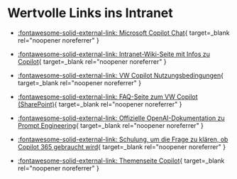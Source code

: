 # Wertvolle Links ins Intranet

- [:fontawesome-solid-external-link: Microsoft Copilot Chat](https://m365.cloud.microsoft/chat/){ target=_blank rel="noopener noreferrer" }

- [:fontawesome-solid-external-link: Intranet-Wiki-Seite mit Infos zu Copilot](https://volkswagen-net.de/wikis/pages/viewpage.action?pageId=5214079758){ target=_blank rel="noopener noreferrer" }

- [:fontawesome-solid-external-link: VW Copilot Nutzungsbedingungen](https://volkswagengroup.sharepoint.com/:u:/r/sites/IPSocialMedia/SitePages/de/VW_Copilot_Nutzungsbedingungen%20.aspx?csf=1&web=1&e=b9aTDT){ target=_blank rel="noopener noreferrer" }

- [:fontawesome-solid-external-link: FAQ-Seite zum VW Copilot (SharePoint)](https://volkswagengroup.sharepoint.com/sites/IPSocialMedia/SitePages/de/FAQ.aspx){ target=_blank rel="noopener noreferrer" }

- [:fontawesome-solid-external-link: Offizielle OpenAI-Dokumentation zu Prompt Engineering](https://platform.openai.com/docs/guides/prompt-engineering){ target=_blank rel="noopener noreferrer" }

- [:fontawesome-solid-external-link: Schulung, um die Frage zu klären, ob Copilot 365 gebraucht wird](https://volkswagen-net.de/wikis/spaces/wbit/pages/5845582630/Microsoft+Copilot+f%C3%BCr+Microsoft+365+Brauche+ich+das){ target=_blank rel="noopener noreferrer" }

- [:fontawesome-solid-external-link: Themenseite Copilot](https://volkswagen-net.de/wikis/spaces/wbit/pages/6083380794/Themenseite+Copilot){ target=_blank rel="noopener noreferrer" }
